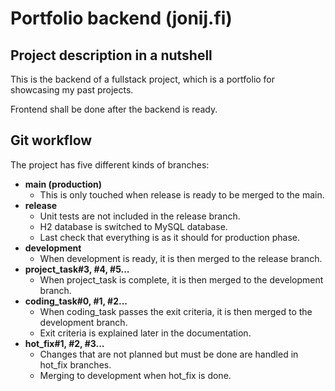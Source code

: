 # Portfolio backend (jonij.fi)
## Project description in a nutshell

This is the backend of a fullstack project, which is a portfolio for showcasing my past projects.

Frontend shall be done after the backend is ready.

## Git workflow

The project has five different kinds of branches:
- **main (production)**
  - This is only touched when release is ready to be merged to the main.
- **release**
  - Unit tests are  not included in the release branch.
  - H2 database is switched to MySQL database.
  - Last check that everything is as it should for production phase.
- **development**
  - When development is ready, it is then merged to the release branch.
- **project_task#3, #4, #5...**
  - When project_task is complete, it is then merged to the development branch.
- **coding_task#0, #1, #2...**
  - When coding_task passes the exit criteria, it is then merged to the development branch.
  - Exit criteria is explained later in the documentation.
- **hot_fix#1, #2, #3...**
  - Changes that are not planned but must be done are handled in hot_fix branches.
  - Merging to development when hot_fix is done.

